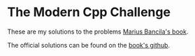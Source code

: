 # The Modern Cpp Challenge

These are my solutions to the problems
[Marius Bancila's book](https://www.packtpub.com/application-development/modern-c-challenge).

The official solutions can be found on the
[book's github](https://github.com/PacktPublishing/The-Modern-Cpp-Challenge).
